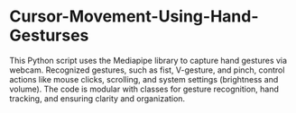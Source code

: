 # Cursor-Movement-Using-Hand-Gesturses
This Python script uses the Mediapipe library to capture hand gestures via webcam. Recognized gestures, such as fist, V-gesture, and pinch, control actions like mouse clicks, scrolling, and system settings (brightness and volume). The code is modular with classes for gesture recognition, hand tracking, and ensuring clarity and organization.
